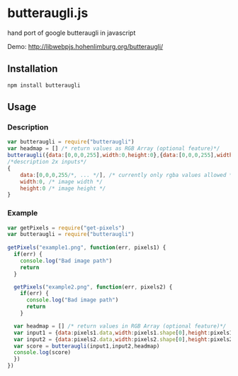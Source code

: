 # butteraugli.js
hand port of google butteraugli in javascript

Demo: http://libwebpjs.hohenlimburg.org/butteraugli/

## Installation

```
npm install butteraugli
```

## Usage

### Description

```js
var butteraugli = require("butteraugli")
var headmap = [] /* return values as RGB Array (optional feature)*/
butteraugli({data:[0,0,0,255],width:0,height:0},{data:[0,0,0,255],width:0,height:0},headmap)
/*description 2x inputs*/
{
	data:[0,0,0,255/*, ... */], /* currently only rgba values allowed */
	width:0, /* image width */
	height:0 /* image height */
}
```


### Example

```js
var getPixels = require("get-pixels")
var butteraugli = require("butteraugli")
 
getPixels("example1.png", function(err, pixels1) {
  if(err) {
    console.log("Bad image path")
    return
  }

  getPixels("example2.png", function(err, pixels2) {
    if(err) {
      console.log("Bad image path")
      return
    }

  var headmap = [] /* return values in RGB Array (optional feature)*/
  var input1 = {data:pixels1.data,width:pixels1.shape[0],height:pixels1.shape[1]}
  var input2 = {data:pixels2.data,width:pixels2.shape[0],height:pixels2.shape[1]}
  var score = butteraugli(input1,input2,headmap)
  console.log(score)
  })
})
```
